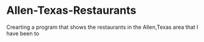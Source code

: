 # Allen-Texas-Restaurants
Crearting a program that shows the restaurants in the Allen,Texas area that I have been to
